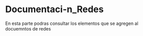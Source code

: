 # Documentaci-n_Redes
En esta parte podras consultar los elementos que se agregen al docuemntos de redes
